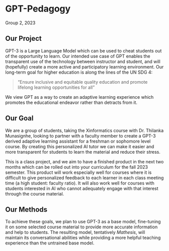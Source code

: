 # GPT-Pedagogy
Group 2, 2023

## Our Project

GPT-3 is a Large Language Model which can be used to cheat students out of the 
opportunity to learn. Our intended use case of GPT enables the transparent use of 
the technology between instructor and student, and will (hopefully) create a 
more active and participatory learning environment. Our long-term goal for 
higher education is along the lines of the UN SDG 4:

> “Ensure inclusive and equitable quality education and promote lifelong 
> learning opportunities for all”

We view GPT as a way to create an adaptive learning experience which 
promotes the educational endeavor rather than detracts from it.

## Our Goal

We are a group of students, taking the Xinformatics course with 
Dr. Thilanka Munasignhe, looking to partner with a faculty member to create a 
GPT-3 derived adaptive learning assistant for a freshman or sophomore level 
course. By creating this personalized AI tutor we can make it easier and more 
transparent for students to learn the material and reduce their stress. 

This is a class project, and we aim to have a finished product in the next two 
months which can be rolled out into your curriculum for the fall 2023 semester. 
This product will work especially well for courses where it is difficult to 
give personalized feedback to each learner in each class meeting time 
(a high student: faculty ratio). It will also work well for courses with 
students interested in AI who cannot adequately engage with that interest 
through the course material.

## Our Methods

To achieve these goals, we plan to use GPT-3 as a base model, fine-tuning it on
some selected course material to provide more accurate information and help to students.
The resulting model, tentatively *Mathesis*, will maintain its conversational abilities
while providing a more helpful teaching experience than the untrained base model.